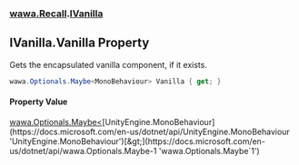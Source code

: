 ### [wawa.Recall](wawa.Recall.md 'wawa.Recall').[IVanilla](IVanilla.md 'wawa.Recall.IVanilla')

## IVanilla.Vanilla Property

Gets the encapsulated vanilla component, if it exists.

```csharp
wawa.Optionals.Maybe<MonoBehaviour> Vanilla { get; }
```

#### Property Value
[wawa.Optionals.Maybe&lt;](https://docs.microsoft.com/en-us/dotnet/api/wawa.Optionals.Maybe-1 'wawa.Optionals.Maybe`1')[UnityEngine.MonoBehaviour](https://docs.microsoft.com/en-us/dotnet/api/UnityEngine.MonoBehaviour 'UnityEngine.MonoBehaviour')[&gt;](https://docs.microsoft.com/en-us/dotnet/api/wawa.Optionals.Maybe-1 'wawa.Optionals.Maybe`1')